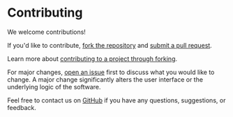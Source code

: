 # Contributing

We welcome contributions!

If you'd like to contribute, [fork the repository](https://docs.github.com/en/pull-requests/collaborating-with-pull-requests/working-with-forks/fork-a-repo) and [submit a pull request](https://docs.github.com/en/pull-requests/collaborating-with-pull-requests/proposing-changes-to-your-work-with-pull-requests/creating-a-pull-request).

Learn more about [contributing to a project through forking](https://docs.github.com/en/get-started/exploring-projects-on-github/contributing-to-a-project).

For major changes, [open an issue](https://docs.github.com/en/issues/tracking-your-work-with-issues/creating-an-issue) first to discuss what you would like to change. A major change significantly alters the user interface or the underlying logic of the software.

Feel free to contact us on [GitHub](https://github.com/deangelisdf/write2audiobook) if you have any questions, suggestions, or feedback.
